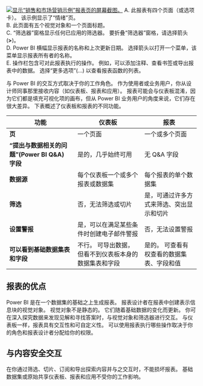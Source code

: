 
[![显示“销售和市场营销示例”报表页的屏幕截图。](https://learn.microsoft.com/zh-cn/power-bi/consumer/media/end-user-reports/power-bi-report.png)](https://learn.microsoft.com/zh-cn/power-bi/consumer/media/end-user-reports/power-bi-report.png#lightbox#lightbox)
A. 此报表有四个页面（或选项卡）。 该示例显示了“情绪”页。  
B. 此页面有五个视觉对象和一个页面标题。  
C. “筛选器”窗格显示任何已应用的筛选器。 要折叠“筛选器”窗格，请选择箭头 (**>**)。  
D. Power BI 横幅显示报表的名称和上次更新日期。 选择箭头以打开一个菜单，该菜单显示报表所有者的名称。  
E. 操作栏包含可对此报表执行的操作。 例如，可以添加注释、查看书签或导出报表中的数据。 选择“更多选项”(...) 以查看报表函数的列表。

与 Power BI 的交互方式取决于你的工作角色。 作为使用者或业务用户，你从设计师同事那里接收内容（如仪表板、报表和应用）。 报表可能会与仪表板混淆，因为它们都是填充可视化项的画布，但从 Power BI 业务用户的角度来说，它们存在很大差异。 下表概述了仪表板和报表的不同功能。


|**功能**|**仪表板**|**报表**|
|---|---|---|
|**页**|一个页面|一个或多个页面|
|**“提出与数据相关的问题”(Power BI Q&A) 字段**|是的，几乎始终可用|无 Q&A 字段|
|**数据源**|每个仪表板一个或多个报表或数据集|每个报表的单个数据集|
|**筛选**|否，无法筛选或切片|是，可通过许多方式来筛选、突出显示和切片|
|**设置警报**|是，可以在满足某些条件时创建电子邮件警报|否，无法设置警报|
|**可以看到基础数据集表和字段**|不行。 可导出数据，但看不到仪表板本身的数据集表和字段|是的。 可查看有权查看的数据集表、字段和值|

## 报表的优点

Power BI 是在一个数据集的基础之上生成报表。 报表设计者在报表中创建表示信息块的视觉对象。 视觉对象不是静态的。 它们随着基础数据的变化而更新。 你可在深入探究数据来发现见解和寻找答案时，与视觉对象和筛选器进行交互。 与仪表板一样，报表具有交互性和可自定义性。 可以使用报表执行哪些操作取决于你的角色和报表设计者分配给你的权限。

## 与内容安全交互

在你通过筛选、切片、订阅和导出探索内容并与之交互时，不能损坏报表。 基础数据集或原始共享仪表板、报表和应用不受你的工作影响。